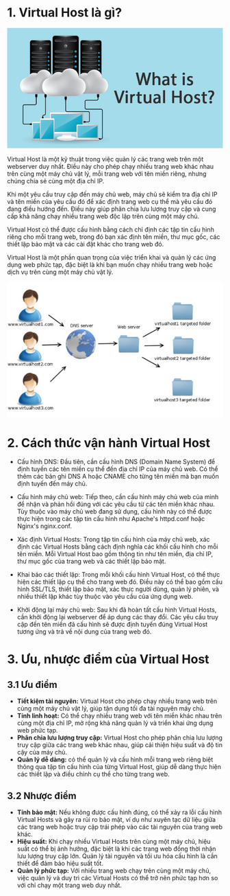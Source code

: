 # 1. Virtual Host là gì?

![](../imgs/11.jpg)

Virtual Host là một kỹ thuật trong việc quản lý các trang web trên một webserver duy nhất. Điều này cho phép chạy nhiều trang web khác nhau trên cùng một máy chủ vật lý, mỗi trang web với tên miền riêng, nhưng chúng chia sẻ cùng một địa chỉ IP.

Khi một yêu cầu truy cập đến máy chủ web, máy chủ sẽ kiểm tra địa chỉ IP và tên miền của yêu cầu đó để xác định trang web cụ thể mà yêu cầu đó đang điều hướng đến. Điều này giúp phân chia lưu lượng truy cập và cung cấp khả năng chạy nhiều trang web độc lập trên cùng một máy chủ.

Virtual Host có thể được cấu hình bằng cách chỉ định các tập tin cấu hình riêng cho mỗi trang web, trong đó bạn xác định tên miền, thư mục gốc, các thiết lập bảo mật và các cài đặt khác cho trang web đó.

Virtual Host là một phần quan trọng của việc triển khai và quản lý các ứng dụng web phức tạp, đặc biệt là khi bạn muốn chạy nhiều trang web hoặc dịch vụ trên cùng một máy chủ vật lý.

![](../imgs/33.jpg)
# 2. Cách thức vận hành Virtual Host
- Cấu hình DNS: Đầu tiên, cần cấu hình DNS (Domain Name System) để định tuyến các tên miền cụ thể đến địa chỉ IP của máy chủ web. Có thể thêm các bản ghi DNS A hoặc CNAME cho từng tên miền mà bạn muốn định tuyến đến máy chủ.

- Cấu hình máy chủ web: Tiếp theo, cần cấu hình máy chủ web của mình để nhận và phản hồi đúng với các yêu cầu từ các tên miền khác nhau. Tùy thuộc vào máy chủ web đang sử dụng, cấu hình này có thể được thực hiện trong các tập tin cấu hình như Apache's httpd.conf hoặc Nginx's nginx.conf.

- Xác định Virtual Hosts: Trong tập tin cấu hình của máy chủ web, xác định các Virtual Hosts bằng cách định nghĩa các khối cấu hình cho mỗi tên miền. Mỗi Virtual Host bao gồm thông tin như tên miền, địa chỉ IP, thư mục gốc của trang web và các thiết lập bảo mật.

- Khai báo các thiết lập: Trong mỗi khối cấu hình Virtual Host, có thể thực hiện các thiết lập cụ thể cho trang web đó. Điều này có thể bao gồm cấu hình SSL/TLS, thiết lập bảo mật, xác thực người dùng, quản lý phiên, và nhiều thiết lập khác tùy thuộc vào yêu cầu của ứng dụng web.

- Khởi động lại máy chủ web: Sau khi đã hoàn tất cấu hình Virtual Hosts, cần khởi động lại webserver để áp dụng các thay đổi. Các yêu cầu truy cập đến tên miền đã cấu hình sẽ được định tuyến đúng Virtual Host tương ứng và trả về nội dung của trang web đó.

# 3. Ưu, nhược điểm của Virtual Host
## 3.1 Ưu điểm
- **Tiết kiệm tài nguyên:** Virtual Host cho phép chạy nhiều trang web trên cùng một máy chủ vật lý, giúp tận dụng tối đa tài nguyên máy chủ.
- **Tính linh hoạt:** Có thể chạy nhiều trang web với tên miền khác nhau trên cùng một địa chỉ IP, mở rộng khả năng quản lý và triển khai ứng dụng web phức tạp.
- **Phân chia lưu lượng truy cập:** Virtual Host cho phép phân chia lưu lượng truy cập giữa các trang web khác nhau, giúp cải thiện hiệu suất và độ tin cậy của máy chủ.
- **Quản lý dễ dàng:** có thể quản lý và cấu hình mỗi trang web riêng biệt thông qua tập tin cấu hình của từng Virtual Host, giúp dễ dàng thực hiện các thiết lập và điều chỉnh cụ thể cho từng trang web.
## 3.2 Nhược điểm
- **Tính bảo mật:** Nếu không được cấu hình đúng, có thể xảy ra lỗi cấu hình Virtual Hosts và gây ra rủi ro bảo mật, ví dụ như xuyên tạc dữ liệu giữa các trang web hoặc truy cập trái phép vào các tài nguyên của trang web khác.
- **Hiệu suất:** Khi chạy nhiều Virtual Hosts trên cùng một máy chủ, hiệu suất có thể bị ảnh hưởng, đặc biệt là khi các trang web đồng thời nhận lưu lượng truy cập lớn. Quản lý tài nguyên và tối ưu hóa cấu hình là cần thiết để đảm bảo hiệu suất tốt.
- **Quản lý phức tạp:** Với nhiều trang web chạy trên cùng một máy chủ, việc quản lý và duy trì các Virtual Hosts có thể trở nên phức tạp hơn so với chỉ chạy một trang web duy nhất.

